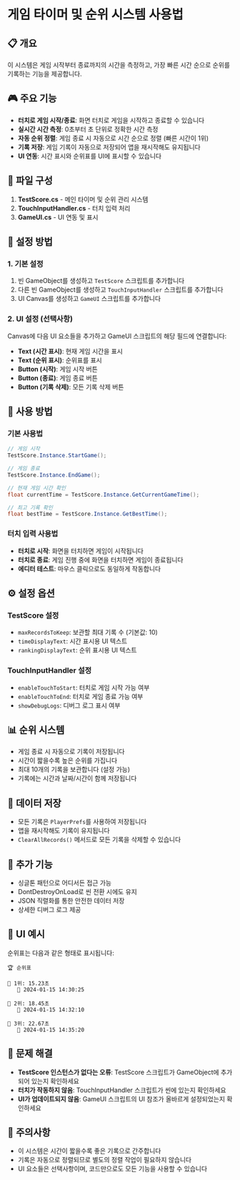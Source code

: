 # 게임 타이머 및 순위 시스템 사용법

## 📋 개요
이 시스템은 게임 시작부터 종료까지의 시간을 측정하고, 가장 빠른 시간 순으로 순위를 기록하는 기능을 제공합니다.

## 🎮 주요 기능
- **터치로 게임 시작/종료**: 화면 터치로 게임을 시작하고 종료할 수 있습니다
- **실시간 시간 측정**: 0초부터 초 단위로 정확한 시간 측정
- **자동 순위 정렬**: 게임 종료 시 자동으로 시간 순으로 정렬 (빠른 시간이 1위)
- **기록 저장**: 게임 기록이 자동으로 저장되어 앱을 재시작해도 유지됩니다
- **UI 연동**: 시간 표시와 순위표를 UI에 표시할 수 있습니다

## 📁 파일 구성
1. **TestScore.cs** - 메인 타이머 및 순위 관리 시스템
2. **TouchInputHandler.cs** - 터치 입력 처리
3. **GameUI.cs** - UI 연동 및 표시

## 🚀 설정 방법

### 1. 기본 설정
1. 빈 GameObject를 생성하고 `TestScore` 스크립트를 추가합니다
2. 다른 빈 GameObject를 생성하고 `TouchInputHandler` 스크립트를 추가합니다
3. UI Canvas를 생성하고 `GameUI` 스크립트를 추가합니다

### 2. UI 설정 (선택사항)
Canvas에 다음 UI 요소들을 추가하고 GameUI 스크립트의 해당 필드에 연결합니다:
- **Text (시간 표시)**: 현재 게임 시간을 표시
- **Text (순위 표시)**: 순위표를 표시
- **Button (시작)**: 게임 시작 버튼
- **Button (종료)**: 게임 종료 버튼
- **Button (기록 삭제)**: 모든 기록 삭제 버튼

## 🎯 사용 방법

### 기본 사용법
```csharp
// 게임 시작
TestScore.Instance.StartGame();

// 게임 종료
TestScore.Instance.EndGame();

// 현재 게임 시간 확인
float currentTime = TestScore.Instance.GetCurrentGameTime();

// 최고 기록 확인
float bestTime = TestScore.Instance.GetBestTime();
```

### 터치 입력 사용법
- **터치로 시작**: 화면을 터치하면 게임이 시작됩니다
- **터치로 종료**: 게임 진행 중에 화면을 터치하면 게임이 종료됩니다
- **에디터 테스트**: 마우스 클릭으로도 동일하게 작동합니다

## ⚙️ 설정 옵션

### TestScore 설정
- `maxRecordsToKeep`: 보관할 최대 기록 수 (기본값: 10)
- `timeDisplayText`: 시간 표시용 UI 텍스트
- `rankingDisplayText`: 순위 표시용 UI 텍스트

### TouchInputHandler 설정
- `enableTouchToStart`: 터치로 게임 시작 가능 여부
- `enableTouchToEnd`: 터치로 게임 종료 가능 여부
- `showDebugLogs`: 디버그 로그 표시 여부

## 📊 순위 시스템
- 게임 종료 시 자동으로 기록이 저장됩니다
- 시간이 짧을수록 높은 순위를 가집니다
- 최대 10개의 기록을 보관합니다 (설정 가능)
- 기록에는 시간과 날짜/시간이 함께 저장됩니다

## 💾 데이터 저장
- 모든 기록은 `PlayerPrefs`를 사용하여 저장됩니다
- 앱을 재시작해도 기록이 유지됩니다
- `ClearAllRecords()` 메서드로 모든 기록을 삭제할 수 있습니다

## 🔧 추가 기능
- 싱글톤 패턴으로 어디서든 접근 가능
- DontDestroyOnLoad로 씬 전환 시에도 유지
- JSON 직렬화를 통한 안전한 데이터 저장
- 상세한 디버그 로그 제공

## 🎨 UI 예시
순위표는 다음과 같은 형태로 표시됩니다:
```
🏆 순위표

🥇 1위: 15.23초
   📅 2024-01-15 14:30:25

🥈 2위: 18.45초
   📅 2024-01-15 14:32:10

🥉 3위: 22.67초
   📅 2024-01-15 14:35:20
```

## 🐛 문제 해결
- **TestScore 인스턴스가 없다는 오류**: TestScore 스크립트가 GameObject에 추가되어 있는지 확인하세요
- **터치가 작동하지 않음**: TouchInputHandler 스크립트가 씬에 있는지 확인하세요
- **UI가 업데이트되지 않음**: GameUI 스크립트의 UI 참조가 올바르게 설정되었는지 확인하세요

## 📝 주의사항
- 이 시스템은 시간이 짧을수록 좋은 기록으로 간주합니다
- 기록은 자동으로 정렬되므로 별도의 정렬 작업이 필요하지 않습니다
- UI 요소들은 선택사항이며, 코드만으로도 모든 기능을 사용할 수 있습니다
